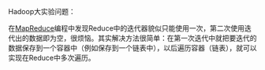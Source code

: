 Hadoop大实验问题：

在[MapReduce](https://so.csdn.net/so/search?q=MapReduce&spm=1001.2101.3001.7020)编程中发现Reduce中的迭代器貌似只能使用一次，第二次使用迭代出的数据即为空，很烦恼。其实解决方法很简单：在第一次迭代中就把要迭代的数据保存到一个容器中（例如保存到一个链表中），以后遍历容器（链表），就可以实现在Reduce中多次遍历。